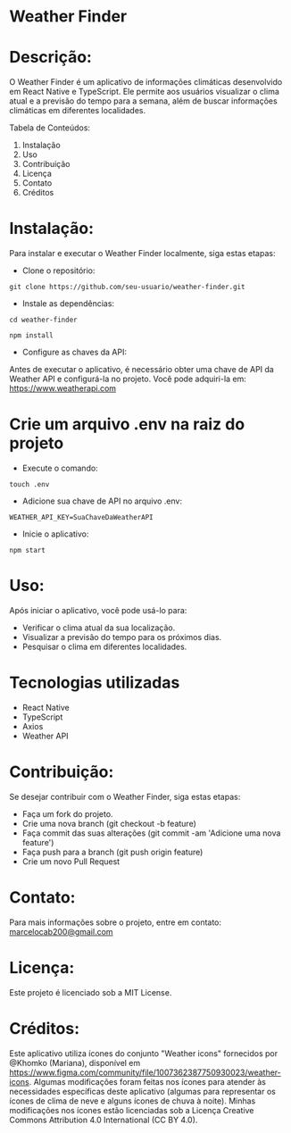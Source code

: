 # Weather Finder #



# Descrição:

O Weather Finder é um aplicativo de informações climáticas desenvolvido em React Native e TypeScript. Ele permite aos usuários visualizar o clima atual e a previsão do tempo para a semana, além de buscar informações climáticas em diferentes localidades.

Tabela de Conteúdos:

1. Instalação
2. Uso
3. Contribuição
4. Licença
5. Contato
6. Créditos


# Instalação:

Para instalar e executar o Weather Finder localmente, siga estas etapas:


- Clone o repositório:

`git clone https://github.com/seu-usuario/weather-finder.git`



- Instale as dependências: 

`cd weather-finder`

`npm install`



- Configure as chaves da API:

Antes de executar o aplicativo, é necessário obter uma chave de API da Weather API e configurá-la no projeto. 
Você pode adquiri-la em:
https://www.weatherapi.com


# Crie um arquivo .env na raiz do projeto

- Execute o comando:

`touch .env`


- Adicione sua chave de API no arquivo .env:

`WEATHER_API_KEY=SuaChaveDaWeatherAPI`


- Inicie o aplicativo:

`npm start`


# Uso:

Após iniciar o aplicativo, você pode usá-lo para:

- Verificar o clima atual da sua localização.
- Visualizar a previsão do tempo para os próximos dias.
- Pesquisar o clima em diferentes localidades.


# Tecnologias utilizadas

- React Native
- TypeScript
- Axios
- Weather API


# Contribuição:

Se desejar contribuir com o Weather Finder, siga estas etapas:

- Faça um fork do projeto.
- Crie uma nova branch (git checkout -b feature)
- Faça commit das suas alterações (git commit -am 'Adicione uma nova feature')
- Faça push para a branch (git push origin feature)
- Crie um novo Pull Request


# Contato:

Para mais informações sobre o projeto, entre em contato:
marcelocab200@gmail.com


# Licença:

Este projeto é licenciado sob a MIT License.


# Créditos:

Este aplicativo utiliza ícones do conjunto "Weather icons" fornecidos por @Khomko (Mariana), disponível em https://www.figma.com/community/file/1007362387750930023/weather-icons. 
Algumas modificações foram feitas nos ícones para atender às necessidades específicas deste aplicativo (algumas para representar os ícones de clima de neve e alguns ícones de chuva à noite). 
Minhas modificações nos ícones estão licenciadas sob a Licença Creative Commons Attribution 4.0 International (CC BY 4.0).
